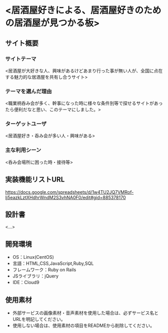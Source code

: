 # <居酒屋好きによる、居酒屋好きのための居酒屋が見つかる板>

## サイト概要
### サイトテーマ
<居酒屋が大好きな人、興味があるけどあまり行った事が無い人が、全国に点在する魅力的な居酒屋を共有し合うサイト>

### テーマを選んだ理由
<職業柄呑み会が多く、幹事になった時に様々な条件別等で探せるサイトがあったら便利だなと思い、このテーマにしました。>

### ターゲットユーザ
<居酒屋好き・呑み会が多い人・興味がある>

### 主な利用シーン
<呑み会場所に困った時・接待等>

## 実装機能リストURL
https://docs.google.com/spreadsheets/d/1w4TU2JQ7VMRof-Ij5eazkLztXHdhrWndM2S3vhNA0F0/edit#gid=885378170

## 設計書
<...>

## 開発環境
- OS：Linux(CentOS)
- 言語：HTML,CSS,JavaScript,Ruby,SQL
- フレームワーク：Ruby on Rails
- JSライブラリ：jQuery
- IDE：Cloud9

## 使用素材
- 外部サービスの画像素材・音声素材を使用した場合は、必ずサービス名とURLを明記してください。
- 使用しない場合は、使用素材の項目をREADMEから削除してください。